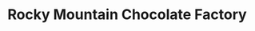 ---
title: "Rocky Mountain Chocolate Factory"
url: /fresno/rocky-mountain-chocolate-factory-east-shaw-avenue/
shop: confectionery
---